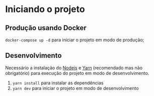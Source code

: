# Iniciando o projeto

## Produção usando Docker
`docker-compose up -d` para iniciar o projeto em modo de produção;

## Desenvolvimento
Necessário a instalação do [Nodejs](https://nodejs.org/en/download/package-manager) e [Yarn](https://yarnpkg.com/) (recomendado mas não obrigatório) para execução do projeto em modo de desenvolvimento.

1. `yarn install` para instalar as dependências
2. `yarn dev` para iniciar o projeto em modo de desenvolvimento